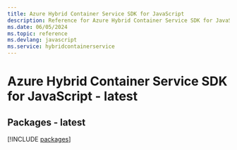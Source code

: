 ```yaml
---
title: Azure Hybrid Container Service SDK for JavaScript
description: Reference for Azure Hybrid Container Service SDK for JavaScript
ms.date: 06/05/2024
ms.topic: reference
ms.devlang: javascript
ms.service: hybridcontainerservice
---
```

# Azure Hybrid Container Service SDK for JavaScript - latest
## Packages - latest
[!INCLUDE [packages](hybrid-container-service-index.md)]